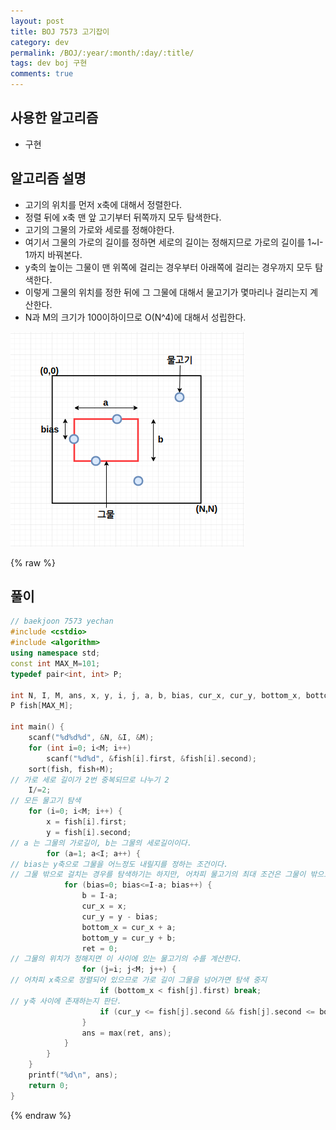 ```yaml
---
layout: post
title: BOJ 7573 고기잡이
category: dev
permalink: /BOJ/:year/:month/:day/:title/
tags: dev boj 구현
comments: true
---
```

## 사용한 알고리즘
- 구현

## 알고리즘 설명
- 고기의 위치를 먼저 x축에 대해서 정렬한다.
- 정렬 뒤에 x축 맨 앞 고기부터 뒤쪽까지 모두 탐색한다.
- 고기의 그물의 가로와 세로를 정해야한다.
- 여기서 그물의 가로의 길이를 정하면 세로의 길이는 정해지므로 가로의 길이를 1~I-1까지 바꿔본다.
- y축의 높이는 그물이 맨 위쪽에 걸리는 경우부터 아래쪽에 걸리는 경우까지 모두 탐색한다.
- 이렇게 그물의 위치를 정한 뒤에 그 그물에 대해서 물고기가 몇마리나 걸리는지 계산한다.
- N과 M의 크기가 100이하이므로 O(N^4)에 대해서 성립한다.

![](/assets/img/dev/boj/2019-06-15-BOJ-7573-01.png)

{% raw %}
## 풀이
```c++
// baekjoon 7573 yechan
#include <cstdio>
#include <algorithm>
using namespace std;
const int MAX_M=101;
typedef pair<int, int> P;

int N, I, M, ans, x, y, i, j, a, b, bias, cur_x, cur_y, bottom_x, bottom_y, ret;
P fish[MAX_M];

int main() {
	scanf("%d%d%d", &N, &I, &M);
	for (int i=0; i<M; i++)
		scanf("%d%d", &fish[i].first, &fish[i].second);
	sort(fish, fish+M);
// 가로 세로 길이가 2번 중복되므로 나누기 2
	I/=2;
// 모든 물고기 탐색
	for (i=0; i<M; i++) {
		x = fish[i].first;
		y = fish[i].second;
// a 는 그물의 가로길이, b는 그물의 세로길이이다.
		for (a=1; a<I; a++) {
// bias는 y축으로 그물을 어느정도 내릴지를 정하는 조건이다.
// 그물 밖으로 걸치는 경우를 탐색하기는 하지만, 어차피 물고기의 최대 조건은 그물이 밖으로 걸치지 않는 경우에 이미 만족한다.
			for (bias=0; bias<=I-a; bias++) {
				b = I-a;
				cur_x = x;
				cur_y = y - bias;
				bottom_x = cur_x + a;
				bottom_y = cur_y + b;
				ret = 0;
// 그물의 위치가 정해지면 이 사이에 있는 물고기의 수를 계산한다.
				for (j=i; j<M; j++) {
// 어차피 x축으로 정렬되어 있으므로 가로 길이 그물을 넘어가면 탐색 중지
					if (bottom_x < fish[j].first) break;
// y축 사이에 존재하는지 판단.
					if (cur_y <= fish[j].second && fish[j].second <= bottom_y) ret++;
				}
				ans = max(ret, ans);
			}
		}
	}
	printf("%d\n", ans);
	return 0;
}
```
{% endraw %}
